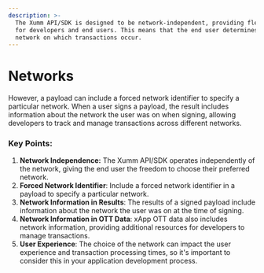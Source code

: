 ```yaml
---
description: >-
  The Xumm API/SDK is designed to be network-independent, providing flexibility
  for developers and end users. This means that the end user determines the
  network on which transactions occur.
---
```


# Networks

However, a payload can include a forced network identifier to specify a particular network. When a user signs a payload, the result includes information about the network the user was on when signing, allowing developers to track and manage transactions across different networks.&#x20;

### Key Points:

1. **Network Independence:** The Xumm API/SDK operates independently of the network, giving the end user the freedom to choose their preferred network.
2. **Forced Network Identifier**: Include a forced network identifier in a payload to specify a particular network.
3. **Network Information in Results**: The results of a signed payload include information about the network the user was on at the time of signing.
4. **Network Information in OTT Data**: xApp OTT data also includes network information, providing additional resources for developers to manage transactions.
5. **User Experience**: The choice of the network can impact the user experience and transaction processing times, so it's important to consider this in your application development process.
